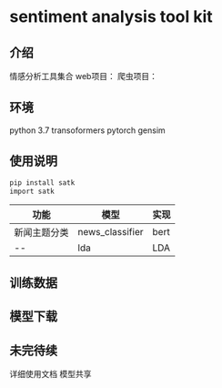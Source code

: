 # sentiment analysis tool kit

## 介绍

情感分析工具集合
web项目：
爬虫项目：

## 环境

python 3.7
transoformers
pytorch
gensim

## 使用说明

```bash
pip install satk
import satk
```

功能|模型|实现
--|--|--
新闻主题分类|news_classifier|bert
--|lda|LDA

## 训练数据

## 模型下载

## 未完待续

详细使用文档
模型共享
 




























 
